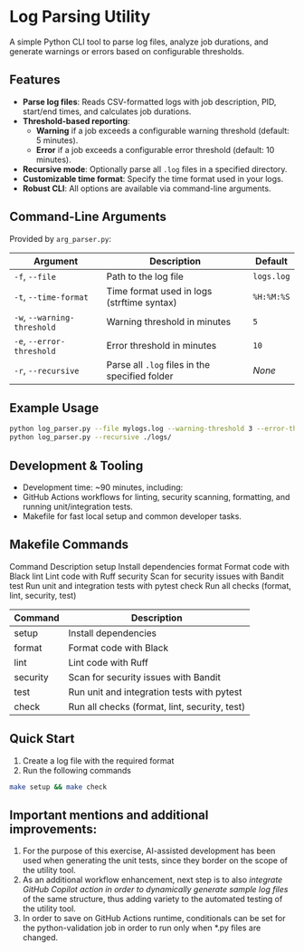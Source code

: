 # Log Parsing Utility

A simple Python CLI tool to parse log files, analyze job durations, and generate warnings or errors based on configurable thresholds.

## Features

- **Parse log files**: Reads CSV-formatted logs with job description, PID, start/end times, and calculates job durations.
- **Threshold-based reporting**:  
  - **Warning** if a job exceeds a configurable warning threshold (default: 5 minutes).
  - **Error** if a job exceeds a configurable error threshold (default: 10 minutes).
- **Recursive mode**: Optionally parse all `.log` files in a specified directory.
- **Customizable time format**: Specify the time format used in your logs.
- **Robust CLI**: All options are available via command-line arguments.

## Command-Line Arguments

Provided by `arg_parser.py`:

| Argument                | Description                                             | Default         |
|-------------------------|--------------------------------------------------------|-----------------|
| `-f`, `--file`          | Path to the log file                                   | `logs.log`      |
| `-t`, `--time-format`   | Time format used in logs (strftime syntax)             | `%H:%M:%S`      |
| `-w`, `--warning-threshold` | Warning threshold in minutes                      | `5`             |
| `-e`, `--error-threshold`   | Error threshold in minutes                        | `10`            |
| `-r`, `--recursive`     | Parse all `.log` files in the specified folder         | _None_          |

## Example Usage

```sh
python log_parser.py --file mylogs.log --warning-threshold 3 --error-threshold 7
python log_parser.py --recursive ./logs/
```

## Development & Tooling
- Development time: ~90 minutes, including:
- GitHub Actions workflows for linting, security scanning, formatting, and running unit/integration tests.
- Makefile for fast local setup and common developer tasks.

## Makefile Commands
Command	Description
setup	Install dependencies
format	Format code with Black
lint	Lint code with Ruff
security	Scan for security issues with Bandit
test	Run unit and integration tests with pytest
check	Run all checks (format, lint, security, test)

| Command  | Description            |
| -------- | -----------------------|
| setup    | Install dependencies   |
| format   | Format code with Black |
| lint     | Lint code with Ruff    |
| security | Scan for security issues with Bandit |
| test     | Run unit and integration tests with pytest |
| check    | Run all checks (format, lint, security, test) |

## Quick Start

1. Create a log file with the required format
2. Run the following commands
```sh
make setup && make check
```

## Important mentions and additional improvements:
1. For the purpose of this exercise, AI-assisted development has been used when generating the unit tests, since they border on the scope of the utility tool.
2. As an additional workflow enhancement, next step is to also *integrate GitHub Copilot action in order to dynamically generate sample log files* of the same structure, thus adding variety to the automated testing of the utility tool.
3. In order to save on GitHub Actions runtime, conditionals can be set for the python-validation job in order to run only when *.py files are changed.
